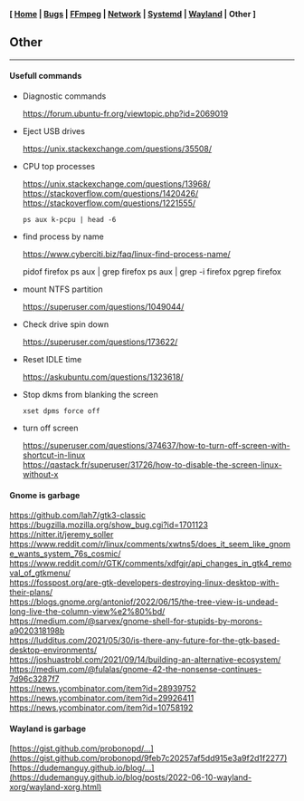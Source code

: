 **[ [Home](00-Home.html) | [Bugs](01-Bugs.html) | [FFmpeg](01-FFmpeg.html) | [Network](02-Network.html) | [Systemd](03-Systemd.html) | [Wayland](04-Wayland.html) | Other ]**

## Other

---

#### Usefull commands

* Diagnostic commands
    
    https://forum.ubuntu-fr.org/viewtopic.php?id=2069019

* Eject USB drives
    
    https://unix.stackexchange.com/questions/35508/
    
* CPU top processes
    
    https://unix.stackexchange.com/questions/13968/  
    https://stackoverflow.com/questions/1420426/  
    https://stackoverflow.com/questions/1221555/

    ```
    ps aux k-pcpu | head -6
    ```

* find process by name

    https://www.cyberciti.biz/faq/linux-find-process-name/
    
    pidof firefox
    ps aux | grep firefox
    ps aux | grep -i firefox
    pgrep firefox 

* mount NTFS partition
    
    https://superuser.com/questions/1049044/

* Check drive spin down

    https://superuser.com/questions/173622/

* Reset IDLE time
    
    https://askubuntu.com/questions/1323618/

* Stop dkms from blanking the screen
    
    ```
    xset dpms force off
    ```

* turn off screen

    https://superuser.com/questions/374637/how-to-turn-off-screen-with-shortcut-in-linux  
    https://qastack.fr/superuser/31726/how-to-disable-the-screen-linux-without-x



#### Gnome is garbage

https://github.com/lah7/gtk3-classic  
https://bugzilla.mozilla.org/show_bug.cgi?id=1701123  
https://nitter.it/jeremy_soller  
https://www.reddit.com/r/linux/comments/xwtns5/does_it_seem_like_gnome_wants_system_76s_cosmic/  
https://www.reddit.com/r/GTK/comments/xdfgjr/api_changes_in_gtk4_removal_of_gtkmenu/  
https://fosspost.org/are-gtk-developers-destroying-linux-desktop-with-their-plans/  
https://blogs.gnome.org/antoniof/2022/06/15/the-tree-view-is-undead-long-live-the-column-view%e2%80%bd/  
https://medium.com/@sarvex/gnome-shell-for-stupids-by-morons-a9020318198b  
https://ludditus.com/2021/05/30/is-there-any-future-for-the-gtk-based-desktop-environments/  
https://joshuastrobl.com/2021/09/14/building-an-alternative-ecosystem/  
https://medium.com/@fulalas/gnome-42-the-nonsense-continues-7d96c3287f7  
https://news.ycombinator.com/item?id=28939752  
https://news.ycombinator.com/item?id=29926411  
https://news.ycombinator.com/item?id=10758192  

#### Wayland is garbage

[https://gist.github.com/probonopd/...](https://gist.github.com/probonopd/9feb7c20257af5dd915e3a9f2d1f2277)  
[https://dudemanguy.github.io/blog/...](https://dudemanguy.github.io/blog/posts/2022-06-10-wayland-xorg/wayland-xorg.html)  



<!--

#### Misc

* What's the purpose of ramfs image?

    Linux needs drivers for every type of hardware it might access, and every filesystem type, etc. You can build drivers into the kernel image, but kernel memory is not swappable, so they would be occupying RAM all the time, even if never used. And there are literally a few thousand possible drivers.
    The other option is to build drivers as loadable modules: *.ko files under /lib/modules/. At run time, the system can then load only the modules that are actually needed. But now there is a problem with any drivers that are needed before mounting the root filesystem. You cannot load those from /lib/modules/, which is inside the root filesystem.
    So almost all modern distributions use an initramfs image, which is a tiny filesystem containing just the essential modules, some scripts, and commands such as mount and fsck. The bootloader loads the kernel and initramfs into RAM together, and the kernel uses it is as a temporary root until it can access the real one.
    I have not used Manjaro, but I guess it uses initramfs on all platforms.
    The real question is how does Raspberry Pi OS boot without any initramfs? It can assume it is running on a Pi, so the hardware is much less variable than on a PC. You could never change the GPU, for instance. Also, because it is distributed as a pre-formatted image, it can assume that the rootfs will always be ext4. And the root device can only really be an SD card or USB storage.
    If you wanted to change any of those assumptions, using a different root filesystem type, RAID, LVM, full-disk encryption, network storage, or attaching custom PCI-Express hardware on a Pi4 Compute Module, then it is likely you would need to build an initramfs (or custom kernel) for Pi OS too.

* Install desktop using tasksel

    ```
    sudo apt install tasksel
    sudo tasksel
    ```
    Press space to select a desktop, then select Ok.
    
    ```
    sudo update-alternatives --config x-session-manager
    ```
    Select a session.

* Downmix stereo to mono
    
    https://askubuntu.com/questions/17791/

* Power manager

    https://wiki.archlinux.org/title/Display_Power_Management_Signaling

* Modifiy Themes

    https://askubuntu.com/questions/1170151/  
    https://github.com/surajmandalcell/Gtk-Theming-Guide/blob/master/creating_gtk_themes.md
    
    ```
    sassc
    ```
* Ubuntu-fr alias thread

    https://forum.ubuntu-fr.org/viewtopic.php?id=20437

* Win 2K color
    
    ```
    #3B6EA5
    #53708E
    ```

* max pid value
    
    ```
    cat /proc/sys/kernel/pid_max

    4194304
    ```
    
* Disable at-spi
    
    According to https://wiki.archlinux.de/title/GNOME#Tipps_und_Tricks
    
    ```
    export NO_AT_BRIDGE=1

    in /etc/environment.
    ```
    or
    ```
    ~/.profile
    ```
* diagnostics
    
    ```
    sudo dmesg | tail -30
    ls -l /var/crash
    ```
* dmesg

    Pour le dmesg c'est un paramètre du noyau (et c'est bien qu'il soit activé) :

    ```
    sudo sysctl -a | grep dmesg
    kernel.dmesg_restrict = 1
    ```

    Si cela te gêne il suffit de modifier le fichier /etc/sysctl.d/10-kernel-hardening.conf en changeant la valeur :

    ```
    kernel.dmesg_restrict = 0
    ```

    Si tu as accès avec journalctl aux log du système (ou des autres utilisateurs) c'est que l'utilisateur est dans le groupe wheel ou adm :

    ```
    journalctl | head -2
    ```
    
    Hint: You are currently not seeing messages from other users and the system.
    Users in groups 'adm', 'systemd-journal' can see all messages.
    Pass -q to turn off this notice.

* ntfs fix
    
    ```
    chkdsk /r d:
    ```
    ```
    sudo ntfsfix /dev/sda1
    ```

* misc
    
    x11-xserver-utils
    libxss-dev
    socat

* Mate desktop utils
    
    https://github.com/mate-desktop/mate-utils  
    
* disable gnome-keyring-daemon
    
    https://unix.stackexchange.com/questions/271661/    
    https://ubuntuforums.org/showthread.php?t=1655397
    
    ```
    /etc/pam.d/lightdm
    /usr/share/dbus-1/services/
    ```



#### Packages

* pour purger les caches du gestionnaire de paquets APT/.deb

    ```
    sudo apt clean ; sudo apt autoclean
    ```
    
* paquets cassés

    https://forum.ubuntu-fr.org/viewtopic.php?pid=22273320#p22273320  
    
    ```
    dpkg -l | grep -v ^ii

    dpkg -l | awk '/^rc/{print $2}' | xargs -r sudo dpkg -P
    ```



#### youtube-dl

* ytdl

    https://ytdl-org.github.io/youtube-dl/download.html  
    
    ```
    sudo apt -y purge youtube-dl
    sudo apt install python3-pip
    sudo pip install --upgrade youtube_dl
    ```

* RMC Story url

    youtube-dl http://players.brightcove.net/data-account/default_default/index.html?videoId=data-video-id



#### Manjaro

* References
    
    https://forum.manjaro.org/tag/raspberry-pi-4  
    https://forum.manjaro.org/t/arm-stable-update-2021-12-13-firefox-kde-gear-thunderbird-libreoffice-icu-and-kernels/94518  

    https://forum.manjaro.org/t/additional-arm-packages/10132  
    https://gitlab.manjaro.org/manjaro-arm  

* bcrm_patchram_plus

    https://forum.manjaro.org/t/bcrm-patchram-plus-at-100-cpu-utilization/51035/4

    ```
    sudo systemctl disable attach-bluetooth.service
    sudo chmod 000 /usr/bin/brcm_patchram_plus
    ```

* Vivaldi

    https://help.vivaldi.com/fr/desktop-fr/install-update-fr/raspberry-pi-astuces-pour-utiliser-vivaldi/

    ```
    wget https://downloads.vivaldi.com/snapshot/install-vivaldi.sh
    sh install-vivaldi.sh
    ```

* LXDE profiles and settings

    https://forum.manjaro.org/t/lxde-lxqt-openbox-community-iso/77471  
    [https://gitlab.manjaro.org/profiles-and-settings/](https://gitlab.manjaro.org/profiles-and-settings/iso-profiles/-/blob/master/community/lxde/Packages-Desktop)

* Brcm patchram plus
    
    https://forum.manjaro.org/t/arm-testing-update-2020-11-16-bitwarden-mesa-git-pacman-and-kernels/37996/19  
    https://forum.manjaro.org/t/brcm-patchram-plus-conflict-with-pi-bluetooth/37935

* Mpv
    
    https://forum.manjaro.org/t/possible-rpi-mpv-hwdec-v4l2m2m-copy-solution/96636
    
* Manjaro update error 

    ```
    error: failed to commit transaction (conflicting files)
    rpi4-post-install: /etc/udev/rules.d/99-vcio-rewrite.rules exists in filesystem
    ```
    fix
    ```
    sudo pacman -Syu --overwrite /etc/udev/rules.d/99-vcio-rewrite.rules
    ```



#### Network

* DND BBox 

    ```
    echo "192.168.1.254  mabbox.bytel.fr" >> /etc/hosts
    ```

* interfaces

    The following procedure works for Ubuntu 18.04 (Bionic Beaver)

    I. Reinstall the ifupdown package:

    ```
    sudo apt update
    sudo apt install ifupdown
    ```

    II. Configure your /etc/network/interfaces file with configuration stanzas such as:

    ```
    # The loopback network interface
    auto lo
    iface lo inet loopback

    auto enp27s0
    iface enp27s0 inet dhcp

    # The loopback network interface
    auto lo
    iface lo inet loopback

    allow-hotplug enp27s0
    auto enp27s0
    iface enp27s0 inet static
    address 192.168.1.100
    netmask 255.255.255.0
    broadcast 192.168.1.255
    gateway 192.168.1.254
    # Only relevant if you make use of RESOLVCONF(8)
    # or similar...
    dns-nameservers 8.8.8.8 8.8.4.4
    ```

    III. Make the configuration effective (no reboot needed):

    ```
    sudo ifdown --force enp27s0 lo && ifup -a
    sudo systemctl unmask networking
    sudo systemctl enable networking
    sudo systemctl restart networking
    ```

    IV. Disable and remove the unwanted services:

    ```
    sudo systemctl stop systemd-networkd.socket systemd-networkd networkd-dispatcher systemd-networkd-wait-online
    sudo systemctl disable systemd-networkd.socket systemd-networkd networkd-dispatcher systemd-networkd-wait-online
    sudo systemctl mask systemd-networkd.socket systemd-networkd networkd-dispatcher systemd-networkd-wait-online

    sudo apt -y purge nplan netplan.io
    #sudo apt --assume-yes purge nplan netplan.io
    ```

    Then, you're done.

    Note: You MUST, of course, adapt the values according to your system
    (network, interface name...).

    V. DNS Resolver

    Because Ubuntu Bionic Beaver (18.04) make use of the DNS stub
    resolver as provided by SYSTEMD-RESOLVED.SERVICE(8), you SHOULD
    also add the DNS to contact into the /etc/systemd/resolved.conf
    file. For instance:

    ....
    DNS=1.1.1.1 1.0.0.1
    ....

    and then restart the systemd-resolved service once done:

    ```
    systemctl restart systemd-resolved
    ```

    The DNS entries in the ifupdown INTERFACES(5) file, as shown above,
    are only relevant if you make use of RESOLVCONF(8) or similar.

* disable network manager

    Using Systemd

    Systemd became the default initialization system in Ubuntu 15.04.
    Here's how to stop and disable Network Manager without uninstalling
    it (taken from AskUbuntu):

    Stop network manager

    ```
    sudo systemctl stop NetworkManager.service
    sudo systemctl stop NetworkManager-wait-online.service
    sudo systemctl stop NetworkManager-dispatcher.service
    sudo systemctl stop network-manager.service
    ```

    Disable network manager (permanently) to avoid it restarting after a reboot

    ```
    sudo systemctl disable NetworkManager.service
    sudo systemctl disable NetworkManager-wait-online.service
    sudo systemctl disable NetworkManager-dispatcher.service
    sudo systemctl disable network-manager.service
    ```

* uninstall network manager

    First edit /etc/network/interfaces so that the ifup utility can be
    used to configure eth0 once NetworkManager is gone.

    Remove NetworkManager from the system

    ```
    sudo apt purge network-manager
    ```

    Configure eth0 using ifup.

    ```
    sudo ifup eth0
    ```

* DNS

    ```
    # check to see if resolvconf is installed
    sudo systemctl status resolvconf.service

    # install resolveconf package
    sudo apt update
    sudo apt install resolvconf

    # confirm resolveconf is running
    sudo systemctl status resolvconf.service

    # if resolveconf isn't running, enable then start it
    sudo systemctl enable resolvconf.service
    sudo systemctl start resolvconf.service

    # check resolveconf status
    sudo systemctl status resolvconf.service

    # edit the head file
    sudo nano /etc/resolvconf/resolv.conf.d/head

    # enter your nameservers below the comments
    nameserver 8.8.8.8
    nameserver 8.8.4.4

    # update resolve.conf file
    sudo resolvconf --enable-updates
    sudo resolvconf -u

    # check if changes we successful
    sudo nano /etc/resolv.conf
    ```

-->



